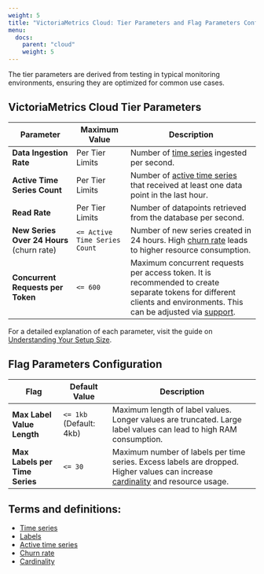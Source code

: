 ```yaml
---
weight: 5
title: "VictoriaMetrics Cloud: Tier Parameters and Flag Parameters Configuration"
menu:
  docs:
    parent: "cloud"
    weight: 5
---
```

The tier parameters are derived from testing in typical monitoring environments, ensuring they are optimized for common use cases.

## VictoriaMetrics Cloud Tier Parameters

| **Parameter**                             | **Maximum Value**                 | **Description**                                                                                                                                                                                    |
|-------------------------------------------|-----------------------------------|----------------------------------------------------------------------------------------------------------------------------------------------------------------------------------------------------|
| **Data Ingestion Rate**                   | Per Tier Limits                   | Number of [time series](https://docs.victoriametrics.com/keyconcepts/#time-series) ingested per second.                                                                                                                                   |
| **Active Time Series Count**              | Per Tier Limits                   | Number of [active time series](https://docs.victoriametrics.com/faq/#what-is-an-active-time-series) that received at least one data point in the last hour.                                         |
| **Read Rate**                             | Per Tier Limits                   | Number of datapoints retrieved from the database per second.                                                                                                                                       |
| **New Series Over 24 Hours** (churn rate) | `<= Active Time Series Count`     | Number of new series created in 24 hours. High [churn rate](https://docs.victoriametrics.com/faq/#what-is-high-churn-rate) leads to higher resource consumption.                                    |
| **Concurrent Requests per Token**         | `<= 600`                          | Maximum concurrent requests per access token. It is recommended to create separate tokens for different clients and environments. This can be adjusted via [support](mailto:support@victoriametrics.com). |

For a detailed explanation of each parameter, visit the guide on [Understanding Your Setup Size](https://docs.victoriametrics.com/guides/understand-your-setup-size.html).

## Flag Parameters Configuration

| **Flag**                          | **Default Value**         | **Description**                                                                                                                                                                                    |
|-----------------------------------|--------------------------|----------------------------------------------------------------------------------------------------------------------------------------------------------------------------------------------------|
| **Max Label Value Length**        | `<= 1kb` (Default: 4kb)   | Maximum length of label values. Longer values are truncated. Large label values can lead to high RAM consumption.                                                                                  |
| **Max Labels per Time Series**    | `<= 30`                   | Maximum number of labels per time series. Excess labels are dropped. Higher values can increase [cardinality](https://docs.victoriametrics.com/keyconcepts/#cardinality) and resource usage.        |


## Terms and definitions:
  - [Time series](https://docs.victoriametrics.com/keyconcepts/#time-series)
  - [Labels](https://docs.victoriametrics.com/keyconcepts/#labels)
  - [Active time series](https://docs.victoriametrics.com/faq/#what-is-an-active-time-series)
  - [Churn rate](https://docs.victoriametrics.com/faq/#what-is-high-churn-rate)
  - [Cardinality](https://docs.victoriametrics.com/keyconcepts/#cardinality)

